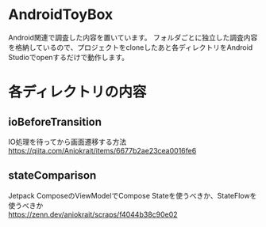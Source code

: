 # AndroidToyBox
Android関連で調査した内容を置いています。
フォルダごとに独立した調査内容を格納しているので、プロジェクトをcloneしたあと各ディレクトリをAndroid Studioでopenするだけで動作します。

# 各ディレクトリの内容
## ioBeforeTransition
IO処理を待ってから画面遷移する方法  
https://qiita.com/Aniokrait/items/6677b2ae23cea0016fe6

## stateComparison
Jetpack ComposeのViewModelでCompose Stateを使うべきか、StateFlowを使うべきか  
https://zenn.dev/aniokrait/scraps/f4044b38c90e02
